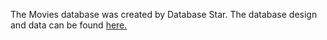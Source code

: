 The Movies database was created by Database Star. The database design and data can be found <a href='https://www.databasestar.com/sample-database-movies/'>here.</a>
